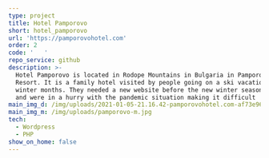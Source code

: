 ```yaml
---
type: project
title: Hotel Pamporovo
short: hotel_pamporovo
url: 'https://pamporovohotel.com'
order: 2
code: '   '
repo_service: github
description: >-
  Hotel Pamporovo is located in Rodope Mountains in Bulgaria in Pamporovo Ski
  Resort. It is a family hotel visited by people going on a ski vacation in the
  winter months. They needed a new website before the new winter season starts
  and were in a hurry with the pandemic situation making it difficult
main_img_d: /img/uploads/2021-01-05-21.16.42-pamporovohotel.com-af73e96233b3.png
main_img_m: /img/uploads/pamporovo-m.jpg
tech:
  - Wordpress
  - PHP
show_on_home: false
---
```


